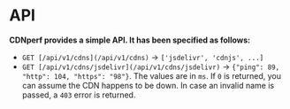 # API

**CDNperf provides a simple API. It has been specified as follows:**

* `GET [/api/v1/cdns](/api/v1/cdns)` -> `['jsdelivr', 'cdnjs', ...]`
* `GET [/api/v1/cdns/jsdelivr](/api/v1/cdns/jsdelivr)` -> `{"ping": 89, "http": 104, "https": "98"}`. The values are in `ms`. If `0` is returned, you can assume the CDN happens to be down. In case an invalid name is passed, a `403` error is returned.
